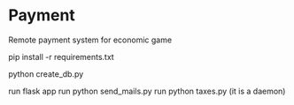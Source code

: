 # Payment
Remote payment system for economic game

pip install -r requirements.txt

python create_db.py

run flask app
run python send_mails.py
run python taxes.py (it is a daemon)

